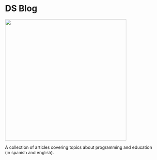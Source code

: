 # DS Blog

<img src="docs/images/ds.png" alt="" align="center" width="400"/>

A collection of articles covering topics about programming and education (in spanish and english).

